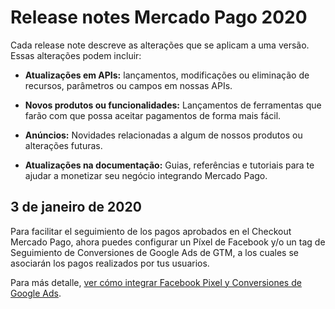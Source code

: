 # Release notes Mercado Pago 2020

Cada release note descreve as alterações que se aplicam a uma versão. Essas alterações podem incluir:

- **Atualizações em APIs:** lançamentos, modificações ou eliminação de recursos, parâmetros ou campos em nossas APIs.

- **Novos produtos ou funcionalidades:** Lançamentos de ferramentas que farão com que possa aceitar pagamentos de forma mais fácil.

- **Anúncios:** Novidades relacionadas a algum de nossos produtos ou alterações futuras.

- **Atualizações na documentação:** Guias, referências e tutoriais para te ajudar a monetizar seu negócio integrando Mercado Pago.

## 3 de janeiro de 2020

Para facilitar el seguimiento de los pagos aprobados en el Checkout Mercado Pago, ahora puedes configurar un Píxel de Facebook y/o un tag de Seguimiento de Conversiones de Google Ads de GTM, a los cuales se asociarán los pagos realizados por tus usuarios.

Para más detalle, [ver cómo integrar Facebook Pixel y Conversiones de Google Ads](https://www.mercadopago.com.ar/developers/es/guides/payments/web-payment-checkout/configurations/).